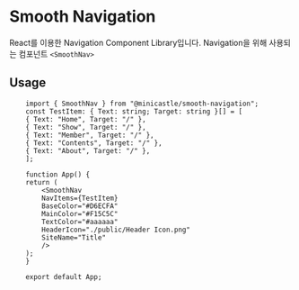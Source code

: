 # Smooth Navigation
React를 이용한 Navigation Component Library입니다.
Navigation을 위해 사용되는 컴포넌트 `<SmoothNav>`

## Usage 
``` tsx
    import { SmoothNav } from "@minicastle/smooth-navigation";
    const TestItem: { Text: string; Target: string }[] = [
    { Text: "Home", Target: "/" },
    { Text: "Show", Target: "/" },
    { Text: "Member", Target: "/" },
    { Text: "Contents", Target: "/" },
    { Text: "About", Target: "/" },
    ];

    function App() {
    return (
        <SmoothNav
        NavItems={TestItem}
        BaseColor="#D6ECFA"
        MainColor="#F15C5C"
        TextColor="#aaaaaa"
        HeaderIcon="./public/Header Icon.png"
        SiteName="Title"
        />
    );
    }

    export default App;
```